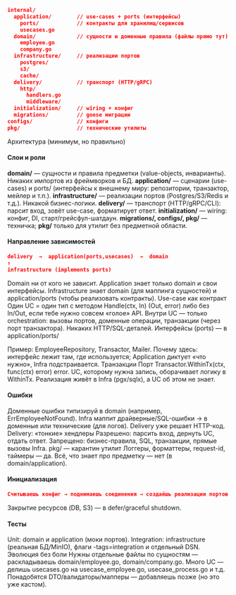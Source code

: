 ```json
internal/
  application/        // use-cases + ports (интерфейсы)
    ports/            // контракты для хранилищ/сервисов
    usecases.go
  domain/             // сущности и доменные правила (файлы прямо тут)
    employee.go
    company.go
  infrastructure/     // реализации портов
    postgres/
    s3/
    cache/
  delivery/           // транспорт (HTTP/gRPC)
    http/
      handlers.go
      middleware/
  initialization/     // wiring + конфиг
  migrations/         // goose миграции
configs/              // конфиги
pkg/                  // технические утилиты
```

Архитектура (минимум, но правильно)

#### Слои и роли
**domain/** — сущности и правила предметки (value-objects, инварианты). Никаких импортов из фреймворков и БД.
**application/** — сценарии (use-cases) и ports/ (интерфейсы к внешнему миру: репозитории, транзактор, мейлер и т.п.).
**infrastructure/** — реализации портов (Postgres/S3/Redis и т.д.). Никакой бизнес-логики.
**delivery/** — транспорт (HTTP/gRPC/CLI): парсит вход, зовёт use-case, форматирует ответ.
**initialization/** — wiring: конфиг, DI, старт/грейсфул-шатдаун.
**migrations/, configs/, pkg/** — техничка; 
**pkg/** только для утилит без предметной области.

#### Направление зависимостей

```json
delivery  →  application(ports,usecases)  →  domain
↑
infrastructure (implements ports)
```

Domain ни от кого не зависит. Application знает только domain и свои интерфейсы. Infrastructure знает domain (для маппинга сущностей) и application/ports (чтобы реализовать контракты).
Use-case как контракт
Один UC = один тип с методом Handle(ctx, In) (Out, error) либо без In/Out, если тебе нужно совсем «голое» API.
Внутри UC — только orchestration: вызовы портов, доменные операции, транзакции (через порт транзактора).
Никаких HTTP/SQL-деталей.
Интерфейсы (ports) — в application/ports/

Пример: EmployeeRepository, Transactor, Mailer.
Почему здесь: интерфейс лежит там, где используется; Application диктует «что нужно», Infra подстраивается.
Транзакции
Порт Transactor.WithinTx(ctx, func(ctx) error) error.
UC, которому нужна запись, оборачивает логику в WithinTx. Реализация живёт в Infra (pgx/sqlx), а UC об этом не знает.

#### Ошибки

Доменные ошибки типизируй в domain (например, ErrEmployeeNotFound).
Infra маппит драйверные/SQL-ошибки → в доменные или технические (для логов). Delivery уже решает HTTP-код.
Delivery: «тонкие» хендлеры
Разрешено: парсить вход, дернуть UC, отдать ответ.
Запрещено: бизнес-правила, SQL, транзакции, прямые вызовы Infra.
pkg/ — карантин утилит
Логгеры, форматтеры, request-id, таймеры — да.
Всё, что знает про предметку — нет (в domain/application).

#### Инициализация

```json
Считываешь конфиг → поднимаешь соединения → создаёшь реализации портов → собираешь UC → вешаешь на роуты.
```

Закрытие ресурсов (DB, S3) — в defer/graceful shutdown.

#### Тесты

Unit: domain и application (моки портов).
Integration: infrastructure (реальная БД/MinIO), флаги -tags=integration и отдельный DSN.
Эволюция без боли
Нужны отдельные файлы по сущностям — раскладываешь domain/employee.go, domain/company.go.
Много UC — делишь usecases.go на usecase_employee.go, usecase_process.go и т.д.
Понадобятся DTO/валидаторы/мапперы — добавляешь позже (но это уже кастом).